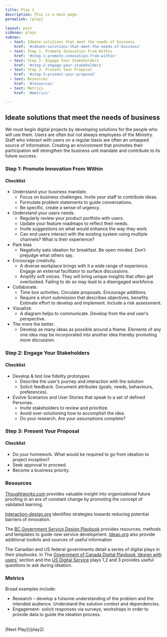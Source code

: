 ```yaml
---
title: Play 1
description: This is a main page.
permalink: /play1

layout: post
sidenav: plays
subnav: 
  - text: Ideate solutions that meet the needs of business
    href: '#ideate-solutions-that-meet-the-needs-of-business'
  - text: Step 1. Promote Innovation From Within
    href: '#step-1-promote-innovation-from-within'
  - text: Step 2. Engage Your Stakeholders
    href: '#step-2-engage-your-stakeholders'
  - text: Step 3. Present Your Proposal
    href: '#step-3-present-your-proposal'
  - text: Resources
    href: '#resources'
  - text: Metrics
    href: '#metrics'

---
```

## Ideate solutions that meet the needs of business
We must begin digital projects by developing solutions for the people who will use them. Users are often but not always employees of the Ministry.  Staff who interact with users on a regular basis are often an untapped source of information. Creating an environment that promotes their participation will strengthen the business unit mandate and contribute to its future success.

### Step 1: Promote Innovation From Within
#### Checklist
- Understand your business mandate. 
    - Focus on business challenges. Invite your staff to contribute ideas.
    - Formulate problem statements to guide conversations.
    - Be specific, create a sense of urgency.
- Understand your users needs.
    - Regularly review your product portfolio with users. 
    - Update your feature roadmaps to reflect their needs.
    - Invite suggestions on what would enhance the way they work.
    - Can end users interact with the existing system using multiple channels? What is their experience?
- Park bias
    - Negativity eats ideation for breakfast.   Be open minded. Don’t prejudge what others say.
- Encourage creativity.
    - A diverse workplace brings with it a wide range of experience. Engage an external facilitator to surface discussions.
    - Amplify soft voices. They will bring unique insights that often get overlooked. Failing to do so may lead to a disengaged workforce.
- Collaborate.
    - Time box activities. Circulate proposals. Encourage additions.
    - Require a short submission that describes objectives, benefits. Estimate effort to develop and implement. Include a risk assessment.
- Visualize.
    - A diagram helps to communicate. Develop from the end user’s perspective.
- The more the better.
    - Develop as many ideas as possible around a theme.  Elements of any one idea may be incorporated into another idea thereby promoting more discussion.

### Step 2: Engage Your Stakeholders
#### Checklist
- Develop & test low fidelity prototypes
    - Describe the user’s journey and interaction with the solution
    - Solicit feedback.  Document attributes (goals, needs, behaviours, preferences).  
- Evolve Scenarios and User Stories that speak to a set of defined Personas.
    - Invite stakeholders to review and prioritize. 
    - Avoid over-solutioning how to accomplish the idea.
    - Do your research. Are your assumptions complete?

### Step 3: Present Your Proposal
#### Checklist
- Do your homework. What would be required to go from ideation to project inception?
- Seek approval to proceed.
- Become a business priority.

### Resources
[Thoughtworks.com](https://www.thoughtworks.com/insights/blog/future-proof-your-business-through-enterprise-innovation) provides valuable insight into organizational future proofing in an era of constant change by promoting the concept of validated learning.

[Interaction-design.org](https://www.interaction-design.org/literature/article/14-barriers-to-ideation-and-how-to-overcome-them) identifies strategies towards reducing potential barriers of innovation.

The [BC Government Service Design Playbook](https://www2.gov.bc.ca/gov/content/governments/services-for-government/service-experience-digital-delivery/service-design/service-design-in-the-bc-public-service) provides resources, methods and templates to guide new service development. [Ideao.org](https://www.designkit.org/methods) also provide additional toolkits and sources of useful information 

The Canadian and US federal governments detail a series of digital plays in their playbooks. In The [Government of Canada Digital Playbook ‘design with users’](https://canada-ca.github.io/digital-playbook-guide-numerique/en/1-design-with-users.html) section and the [US Digital Service](https://playbook.cio.gov/) plays 1,2 and 3 provides useful questions to ask during ideation.

### Metrics
Broad examples include:
- Research – develop a fulsome understanding of the problem and the intended audience. Understand the solution context and dependencies.
- Engagement- solicit responses via surveys, workshops in order to provide data to guide the ideation process.

<br/>
[Next Play](/play2)

